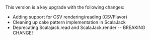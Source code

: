 This version is a key upgrade with the following changes:

* Adding support for CSV rendering/reading (CSVFlavor)
* Cleaning up cake pattern implementation in ScalaJack
* Deprecating Scalajack.read and ScalaJack.render -- BREAKING CHANGE!
